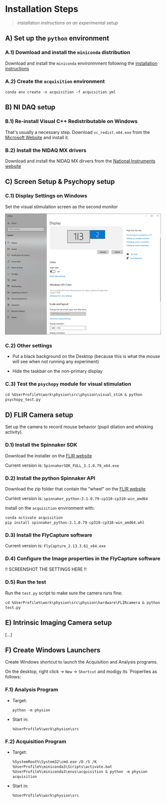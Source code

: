 # Installation Steps

> *installation instructions on an experimental setup*

## A) Set up the `python` environment

### A.1) Download and install the `miniconda` distribution

Download and install the `miniconda` environmment following the [installation instructions](https://docs.conda.io/projects/miniconda/en/latest/miniconda-install.html)

### A.2) Create the `acquisition` environment

```
conda env create -n acquisition -f acquisition.yml
```

## B) NI DAQ setup

### B.1) Re-install Visual C++ Redistributable on Windows

That's usually a necessary step. Download `vc_redist.x64.exe` from the [Microsoft Website](https://learn.microsoft.com/fr-fr/cpp/windows/latest-supported-vc-redist?view=msvc-170) and install it.

### B.2) Install the NIDAQ MX drivers

Download and install the NIDAQ MX dirvers from the [National Instruments website](https://www.ni.com/fr/support/downloads/drivers/download.ni-daq-mx.html)

## C) Screen Setup & Psychopy setup

### C.1) Display Settings on Windows

Set the visual stimulation screen as the second monitor

<p align="center">
  <img src="./pics/Windows-Display-Settings.png"/>
</p>

### C.2) Other settings

- Put a black background on the Desktop (because this is what the mouse will see when not running any experiment)

- Hide the taskbar on the non-primary display

### C.3) Test the `psychopy` module for visual stimulation

```
cd %UserProfile%\work\physion\src\physion\visual_stim & python psychopy_test.py
```

## D) FLIR Camera setup

Set up the camera to record mouse behavior (pupil dilation and whisking activity).

### D.1) Install the Spinnaker SDK

Download the installer on the [FLIR website](https://www.flir.com/support-center/iis/machine-vision/downloads/spinnaker-sdk-download/spinnaker-sdk--download-files/)

Current version is: `SpinnakerSDK_FULL_3.1.0.79_x64.exe`

### D.2) Install the python Spinnaker API

Download the zip folder that contain the "wheel" on the [FLIR website](https://www.flir.com/support-center/iis/machine-vision/downloads/spinnaker-sdk-download/spinnaker-sdk--download-files/)

Current version is: `spinnaker_python-3.1.0.79-cp310-cp310-win_amd64`

Install on the `acquisition` environment with:
```
conda activate acquisition
pip install spinnaker_python-3.1.0.79-cp310-cp310-win_amd64.whl
```

### D.3) Install the FlyCapture software

Current version is: `FlyCapture_2.13.3.61_x64.exe`

### D.4) Configure the Image properties in the FlyCapture software

!! SCREENSHOT THE SETTINGS HERE !!

### D.5) Run the test

Run the `test.py` script to make sure the camera runs fine:
```
cd %UserProfile%\work\physion\src\physion\hardware\FLIRcamera & python test.py
```

## E) Intrinsic Imaging Camera setup

[...]

## F) Create Windows Launchers

Create Windows shortcut to launch the Acquisition and Analysis programs.

On the desktop, right click -> `New` -> `Shortcut` and modigy its `Properties as follows: 

### F.1) Analysis Program

- Target:
  ```
  python -m physion 
  ```
- Start in:
  ```
  %UserProfile%\work\physion\src
  ```

### F.2) Acquisition Program

- Target:
  ```
  %SystemRoot%\System32\cmd.exe /D /S /K %UserProfile%\miniconda3\Scripts\activate.bat %UserProfile%\miniconda3\envs\acquisition & python -m physion acquisition
  ```
- Start in:
  ```
  %UserProfile%\work\physion\src
  ```
